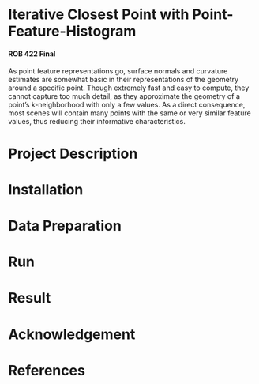 # Iterative Closest Point with Point-Feature-Histogram
#### ROB 422 Final
As point feature representations go, surface normals and curvature estimates are somewhat basic in their representations of the geometry around a specific point. Though extremely fast and easy to compute, they cannot capture too much detail, as they approximate the geometry of a point’s k-neighborhood with only a few values. As a direct consequence, most scenes will contain many points with the same or very similar feature values, thus reducing their informative characteristics.
# Project Description
# Installation
# Data Preparation
# Run
# Result
# Acknowledgement
# References

